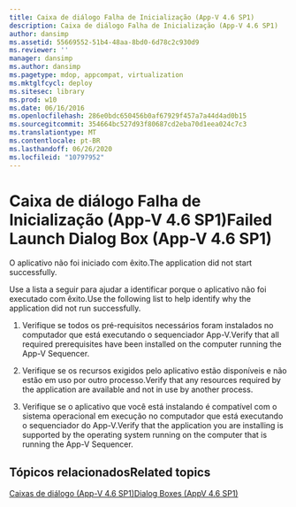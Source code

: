 ```yaml
---
title: Caixa de diálogo Falha de Inicialização (App-V 4.6 SP1)
description: Caixa de diálogo Falha de Inicialização (App-V 4.6 SP1)
author: dansimp
ms.assetid: 55669552-51b4-48aa-8bd0-6d78c2c930d9
ms.reviewer: ''
manager: dansimp
ms.author: dansimp
ms.pagetype: mdop, appcompat, virtualization
ms.mktglfcycl: deploy
ms.sitesec: library
ms.prod: w10
ms.date: 06/16/2016
ms.openlocfilehash: 286e0bdc650456b0af67929f457a7a44d4ad0b15
ms.sourcegitcommit: 354664bc527d93f80687cd2eba70d1eea024c7c3
ms.translationtype: MT
ms.contentlocale: pt-BR
ms.lasthandoff: 06/26/2020
ms.locfileid: "10797952"
---
```

# <span data-ttu-id="0be99-103">Caixa de diálogo Falha de Inicialização (App-V 4.6 SP1)</span><span class="sxs-lookup"><span data-stu-id="0be99-103">Failed Launch Dialog Box (App-V 4.6 SP1)</span></span>


<span data-ttu-id="0be99-104">O aplicativo não foi iniciado com êxito.</span><span class="sxs-lookup"><span data-stu-id="0be99-104">The application did not start successfully.</span></span>

<span data-ttu-id="0be99-105">Use a lista a seguir para ajudar a identificar porque o aplicativo não foi executado com êxito.</span><span class="sxs-lookup"><span data-stu-id="0be99-105">Use the following list to help identify why the application did not run successfully.</span></span>

1.  <span data-ttu-id="0be99-106">Verifique se todos os pré-requisitos necessários foram instalados no computador que está executando o sequenciador App-V.</span><span class="sxs-lookup"><span data-stu-id="0be99-106">Verify that all required prerequisites have been installed on the computer running the App-V Sequencer.</span></span>

2.  <span data-ttu-id="0be99-107">Verifique se os recursos exigidos pelo aplicativo estão disponíveis e não estão em uso por outro processo.</span><span class="sxs-lookup"><span data-stu-id="0be99-107">Verify that any resources required by the application are available and not in use by another process.</span></span>

3.  <span data-ttu-id="0be99-108">Verifique se o aplicativo que você está instalando é compatível com o sistema operacional em execução no computador que está executando o sequenciador do App-V.</span><span class="sxs-lookup"><span data-stu-id="0be99-108">Verify that the application you are installing is supported by the operating system running on the computer that is running the App-V Sequencer.</span></span>

## <span data-ttu-id="0be99-109">Tópicos relacionados</span><span class="sxs-lookup"><span data-stu-id="0be99-109">Related topics</span></span>


[<span data-ttu-id="0be99-110">Caixas de diálogo (App-V 4.6 SP1)</span><span class="sxs-lookup"><span data-stu-id="0be99-110">Dialog Boxes (AppV 4.6 SP1)</span></span>](dialog-boxes--appv-46-sp1-.md)

 

 






